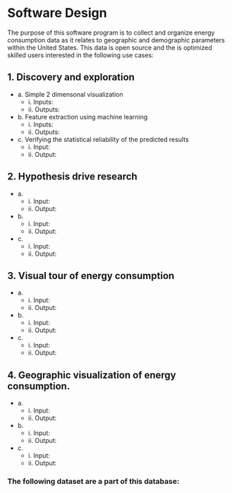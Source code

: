 # Software Design

The purpose of this software program is to collect and organize energy consumption data as it relates to geographic and demographic parameters within the United States. This data is open source and the is optimized skilled users interested in the following use cases: 


## 1.	Discovery and exploration
- a. Simple 2 dimensonal visualization
     - i.	Inputs: 
     - ii.	Outputs: 
- b. Feature extraction using machine learning
     - i.	Inputs: 
     - ii.	Outputs: 
- c. Verifying the statistical reliability of the predicted results
    - i.	Input: 
    - ii.	Output: 

## 2.	Hypothesis drive research
- a.	
    - i.	Input: 
    - ii. Output: 
- b.	
    - i.	Input: 
    - ii.	Output: 
- c.	
    - i.	Input: 
    - ii.	Output: 


## 3.	Visual tour of energy consumption
- a.	 
    - i.	Input: 
    - ii.	Output: 
- b.	
    - i.	Input: 
    - ii.	Output: 
- c.	
    - i.	Input: 
    - ii.	Output: 
    
    
## 4.   Geographic visualization of energy consumption. 
- a.	 
    - i.	Input: 
    - ii.	Output: 
- b.	
    - i.	Input: 
    - ii.	Output: 
- c.	
    - i.	Input: 
    - ii.	Output: 
    
    
    
 ### The following dataset are a part of this database:
 
 
    
    


